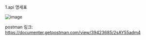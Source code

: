 1.api 명세표



![image](https://github.com/user-attachments/assets/38063aa4-30c4-48d3-be18-163b30ad32e2)



postman 링크: https://documenter.getpostman.com/view/39423685/2sAY55adm4
